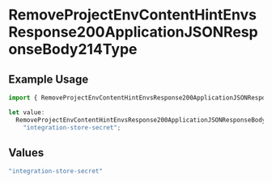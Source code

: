 # RemoveProjectEnvContentHintEnvsResponse200ApplicationJSONResponseBody214Type

## Example Usage

```typescript
import { RemoveProjectEnvContentHintEnvsResponse200ApplicationJSONResponseBody214Type } from "@vercel/sdk/models/operations";

let value:
  RemoveProjectEnvContentHintEnvsResponse200ApplicationJSONResponseBody214Type =
    "integration-store-secret";
```

## Values

```typescript
"integration-store-secret"
```